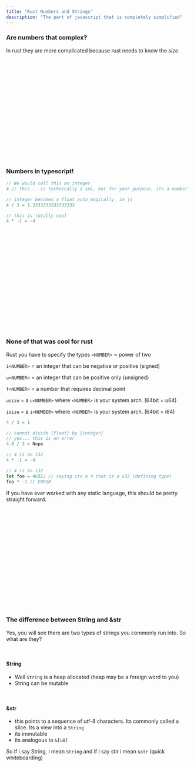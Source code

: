 ```yaml
---
title: "Rust Numbers and Strings"
description: "The part of javascript that is completely simplified"
---
```


### Are numbers that complex?
In rust they are more complicated because rust needs to know the _size_.

<br />
<br />
<br />
<br />
<br />
<br />
<br />
<br />
<br />
<br />
<br />
<br />
<br />
<br />
<br />
<br />

### Numbers in typescript!
```typescript
// We would call this an integer
4 // this... is technically a smi, but for your purpose, its a number
```

```typescript
// integer becomes a float auto_magically_ in js
4 / 3 = 1.3333333333333333
```

```typescript
// this is totally cool
4 * -1 = -4
```

<br />
<br />
<br />
<br />
<br />
<br />
<br />
<br />
<br />
<br />
<br />
<br />
<br />
<br />
<br />
<br />

### None of that was cool for rust
Rust you have to specify the types `<NUMBER>` = power of two

`i<NUMBER>` = an integer that can be negative or positive (signed)

`u<NUMBER>` = an integer that can be positive only (unsigned)

`f<NUMBER>` = a number that requires decimal point

`usize` = a `u<NUMBER>` where `<NUMBER>` is your system arch. (64bit = u64)

`isize` = a `i<NUMBER>` where `<NUMBER>` is your system arch. (64bit = i64)

```rust
4 / 3 = 1
```

```rust
// cannot divide {float} by {integer}
// yes... this is an error
4.0 / 3 = Nope
```

```rust
// 4 is an i32
4 * -1 = -4
```

```rust
// 4 is an i32
let foo = 4u32; // saying its a 4 that is a u32 (defining type)
foo * -1 // ERROR
```

If you have ever worked with any static language, this should be pretty
straight forward.

<br />
<br />
<br />
<br />
<br />
<br />
<br />
<br />
<br />
<br />
<br />
<br />
<br />
<br />
<br />
<br />

### The difference between String and &str
Yes, you will see there are two types of strings you commonly run into.  So
what are they?

<br />

#### **String**
* Well `String` is a heap allocated (heap may be a foreign word to you)
* String can be mutable

<br />

#### **&str**
* this points to a sequence of utf-8 characters.  Its commonly called a slice.
  Its a view into a `String`
* its immutable
* its analogous to `&[u8]`


So if i say String, i mean `String` and if i say stir i mean `&str`
(quick whiteboarding)

<br />
<br />
<br />
<br />
<br />
<br />
<br />
<br />
<br />
<br />
<br />
<br />
<br />
<br />
<br />
<br />

